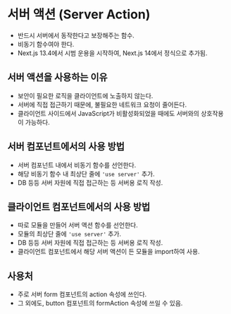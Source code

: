 # 서버 액션 (Server Action)
- 반드시 서버에서 동작한다고 보장해주는 함수.
- 비동기 함수여야 한다.
- Next.js 13.4에서 시범 운용을 시작하여, Next.js 14에서 정식으로 추가됨.

## 서버 액션을 사용하는 이유
- 보안이 필요한 로직을 클라이언트에 노출하지 않는다.
- 서버에 직접 접근하기 때문에, 불필요한 네트워크 요청이 줄어든다.
- 클라이언트 사이드에서 JavaScript가 비활성화되었을 때에도 서버와의 상호작용이 가능하다.

## 서버 컴포넌트에서의 사용 방법
- 서버 컴포넌트 내에서 비동기 함수를 선언한다.
- 해당 비동기 함수 내 최상단 줄에 `'use server'` 추가.
- DB 등등 서버 자원에 직접 접근하는 등 서버용 로직 작성.

## 클라이언트 컴포넌트에서의 사용 방법
- 따로 모듈을 만들어 서버 액션 함수를 선언한다.
- 모듈의 최상단 줄에 `'use server'` 추가.
- DB 등등 서버 자원에 직접 접근하는 등 서버용 로직 작성.
- 클라이언트 컴포넌트에서 해당 서버 액션이 든 모듈을 import하여 사용.

## 사용처
- 주로 서버 form 컴포넌트의 action 속성에 쓰인다.
- 그 외에도, button 컴포넌트의 formAction 속성에 쓰일 수 있음.
